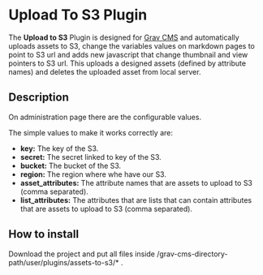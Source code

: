 # Upload To S3 Plugin

The **Upload to S3** Plugin is designed for [Grav CMS](http://github.com/getgrav/grav) and automatically uploads assets to S3, change the variables values on markdown pages to point to S3 url and adds new javascript that change thumbnail and view pointers to S3 url.
This uploads a designed assets (defined by attribute names) and deletes the uploaded asset from local server.

## Description
On administration page there are the configurable values.

The simple values to make it works correctly are:
 * **key:** The key of the S3.
 * **secret:** The secret linked to key of the S3.
 * **bucket:** The bucket of the S3.
 * **region:** The region where whe have our S3.
 * **asset_attributes:** The attribute names that are assets to upload to S3 (comma separated).
 * **list_attributes:** The attributes that are lists that can contain attributes that are assets to upload to S3 (comma separated).

## How to install
Download the project and put all files inside /grav-cms-directory-path/user/plugins/assets-to-s3/* .


